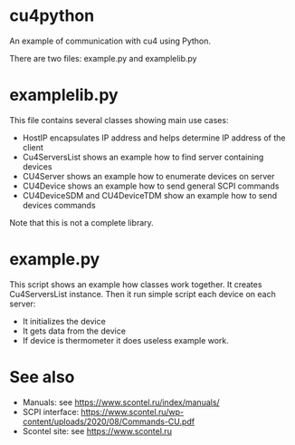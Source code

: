 # cu4python

An example of communication with cu4 using Python.

There are two files: example.py and examplelib.py

# examplelib.py

This file contains several classes showing main use cases:

* HostIP encapsulates IP address and helps determine IP address of the client
* Cu4ServersList shows an example how to find server containing devices
* CU4Server shows an example how to enumerate devices on server
* CU4Device shows an example how to send general SCPI commands
* CU4DeviceSDM and CU4DeviceTDM show an example how to send devices commands

Note that this is not a complete library.

# example.py

This script shows an example how classes work together.
It creates Cu4ServersList instance. Then it run simple script each device on each server:
- It initializes the device
- It gets data from the device
- If device is thermometer it does useless example work.

# See also

* Manuals: see https://www.scontel.ru/index/manuals/
* SCPI interface: https://www.scontel.ru/wp-content/uploads/2020/08/Commands-CU.pdf
* Scontel site: see https://www.scontel.ru



